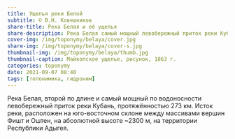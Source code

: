 ```yaml
---
title: Ущелья реки Белой
subtitle: © В.Н. Ковешников
share-title: Река Белая и её ущелья
share-description: Река Белая самый мощный левобережный приток реки Кубань
cover-img: /img/toponymy/belaya/cover.jpg
share-img: /img/toponymy/belaya/cover-s.jpg
thumbnail-img: /img/toponymy/belaya/thumb.jpg
thumbnail-caption: Майкопское ущелье, рисунок, 1863 г.
categories: toponymy
date: 2021-09-07 08:40
tags: [топонимика, гидроним]
---
```

Река Белая, второй по длине и самый мощный по водоносности левобережный приток реки Кубань, протяжённостью 273 км. Исток реки, расположен на юго-восточном склоне между массивами вершин Фишт и Оштен, на абсолютной высоте ~2300 м, на территории Республики Адыгея.